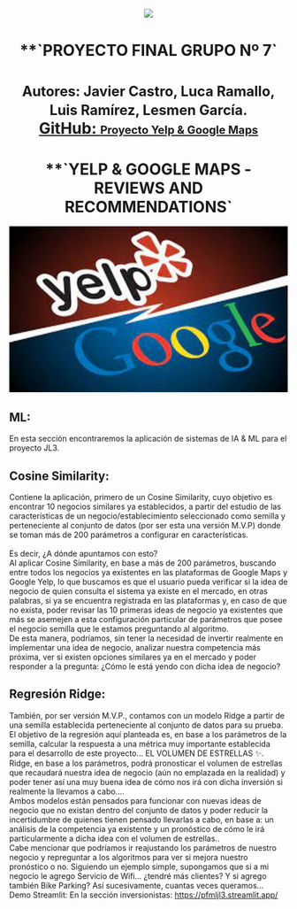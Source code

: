 <p align="center"><img src="https://d31uz8lwfmyn8g.cloudfront.net/Assets/logo-henry-white-lg.png"></p>

<h1 align="center">**`PROYECTO FINAL GRUPO Nº 7`</h1>

<h1 align="center">
  <span style="font-size: 25px;">Autores: Javier Castro, Luca Ramallo, Luis Ramírez, Lesmen García.</span> <br>
  <a href="https://github.com/lesmengp/Proyecto-Final-Grupo-07.git">GitHub: <span style="font-size: 20px;">Proyecto Yelp & Google Maps</span></a> <br> 
</h1>

<h1 align="center">**`YELP & GOOGLE MAPS - REVIEWS AND RECOMMENDATIONS`</h1>

<p align="center">
<img src="src/Imagenes/Img01.png" height="300">
</p>

## ML:<br>
En esta sección encontraremos la aplicación de sistemas de IA & ML para el proyecto JL3.<br>

## Cosine Similarity:<br>
Contiene la aplicación, primero de un Cosine Similarity, cuyo objetivo es encontrar 10 negocios similares ya establecidos, a partir del estudio de las características de un negocio/establecimiento seleccionado como semilla y perteneciente al conjunto de datos (por ser esta una versión M.V.P) donde se toman más de 200 parámetros a configurar en características.<br>
<br>
Es decir, ¿A dónde apuntamos con esto?<br>
Al aplicar Cosine Similarity, en base a más de 200 parámetros, buscando entre todos los negocios ya existentes en las plataformas de Google Maps y Google Yelp, lo que buscamos es que el usuario pueda verificar si la idea de negocio de quien consulta el sistema ya existe en el mercado, en otras palabras, si ya se encuentra registrada en las plataformas y, en caso de que no exista, poder revisar las 10 primeras ideas de negocio ya existentes que más se asemejen a esta configuración particular de parámetros que posee el negocio semilla que le estamos preguntando al algoritmo.<br>
De esta manera, podríamos, sin tener la necesidad de invertir realmente en implementar una idea de negocio, analizar nuestra competencia más próxima, ver si existen opciones similares ya en el mercado y poder responder a la pregunta: ¿Cómo le está yendo con dicha idea de negocio?<br>

## Regresión Ridge:<br>
También, por ser versión M.V.P., contamos con un modelo Ridge a partir de una semilla establecida perteneciente al conjunto de datos para su prueba. El objetivo de la regresión aquí planteada es, en base a los parámetros de la semilla, calcular la respuesta a una métrica muy importante establecida para el desarrollo de este proyecto... EL VOLUMEN DE ESTRELLAS ✨.<br>
Ridge, en base a los parámetros, podrá pronosticar el volumen de estrellas que recaudará nuestra idea de negocio (aún no emplazada en la realidad) y poder tener así una muy buena idea de cómo nos irá con dicha inversión si realmente la llevamos a cabo....<br>
Ambos modelos están pensados para funcionar con nuevas ideas de negocio que no existan dentro del conjunto de datos y poder reducir la incertidumbre de quienes tienen pensado llevarlas a cabo, en base a: un análisis de la competencia ya existente y un pronóstico de cómo le irá particularmente a dicha idea con el volumen de estrellas..<br>
Cabe mencionar que podríamos ir reajustando los parámetros de nuestro negocio y repreguntar a los algoritmos para ver si mejora nuestro pronóstico o no. Siguiendo un ejemplo simple, supongamos que si a mi negocio le agrego Servicio de Wifi... ¿tendré más clientes? Y si agrego también Bike Parking? Así sucesivamente, cuantas veces queramos...<br>
Demo Streamlit:
En la sección inversionistas: https://pfmljl3.streamlit.app/

